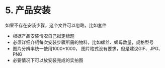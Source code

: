 # 5. 产品安装

如果不存在安装步骤，这个文件可以忽略，比如套件

* 根据产品安装情况自己拟定标题
* 必须详细介绍每次安装步骤所需的物料，比如螺丝、螺母数量，规格型号
* 图片分辨率统一使用1000*1000， 图片格式没有要求，但是建议GIF、JPG、PNG
* 必要情况下可以放安装完成的实拍图





